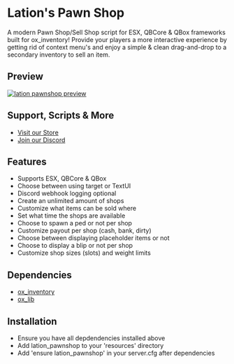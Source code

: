 # Lation's Pawn Shop
A modern Pawn Shop/Sell Shop script for ESX, QBCore & QBox frameworks built for ox_inventory! Provide your players a more interactive experience by getting rid of context menu's and enjoy a simple & clean drag-and-drop to a secondary inventory to sell an item. 

## Preview
[![lation pawnshop preview](http://img.youtube.com/vi/ftPdTO3tlOo/0.jpg)](http://www.youtube.com/watch?v=ftPdTO3tlOo)

## Support, Scripts & More
- [Visit our Store](https://lationscripts.com/?utm_source=github&utm_medium=free-script)
- [Join our Discord](https://discord.gg/9EbY4nM5uu)

## Features
- Supports ESX, QBCore & QBox
- Choose between using target or TextUI
- Discord webhook logging optional
- Create an unlimited amount of shops
- Customize what items can be sold where
- Set what time the shops are available
- Choose to spawn a ped or not per shop
- Customize payout per shop (cash, bank, dirty)
- Choose between displaying placeholder items or not
- Choose to display a blip or not per shop
- Customize shop sizes (slots) and weight limits

## Dependencies
- [ox_inventory](https://github.com/overextended/ox_inventory/releases)
- [ox_lib](https://github.com/overextended/ox_lib/releases)

## Installation
- Ensure you have all depdendencies installed above
- Add lation_pawnshop to your 'resources' directory
- Add 'ensure lation_pawnshop' in your server.cfg after dependencies
